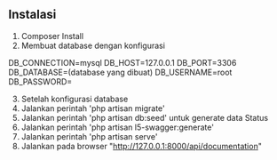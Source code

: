 
## Instalasi

1. Composer Install
2. Membuat database dengan konfigurasi 

DB_CONNECTION=mysql
DB_HOST=127.0.0.1
DB_PORT=3306
DB_DATABASE=(database yang dibuat)
DB_USERNAME=root
DB_PASSWORD=

3. Setelah konfigurasi database 
4. Jalankan perintah 'php artisan migrate'
5. Jalankan perintah 'php artisan db:seed' untuk generate data Status
6. Jalankan perintah 'php artisan l5-swagger:generate'
7. Jalankan perintah 'php artisan serve'
8. Jalankan pada browser "http://127.0.0.1:8000/api/documentation"
